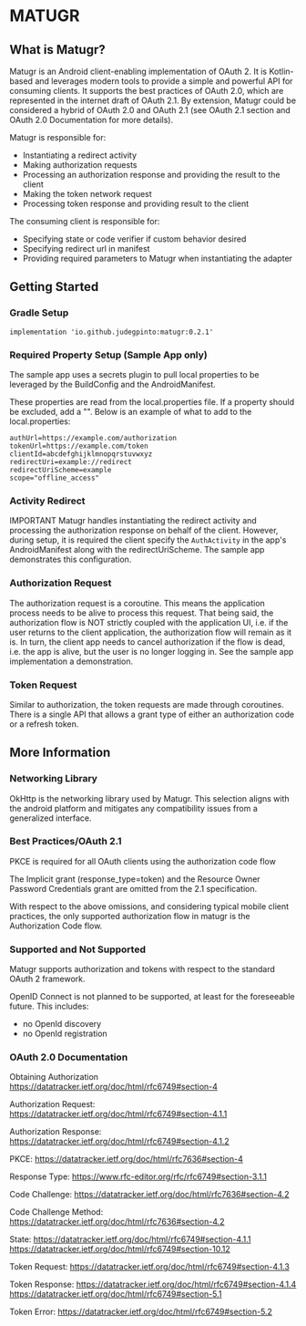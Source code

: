 # MATUGR

## What is Matugr?
Matugr is an Android client-enabling implementation of OAuth 2. It is Kotlin-based and 
leverages modern tools to provide a simple and powerful API for consuming clients.
It supports the best practices of OAuth 2.0, which are represented in the internet draft of OAuth 2.1. 
By extension, Matugr could be considered a hybrid of OAuth 2.0 and OAuth 2.1 (see OAuth 2.1 section and 
OAuth 2.0 Documentation for more details).

Matugr is responsible for:
- Instantiating a redirect activity
- Making authorization requests 
- Processing an authorization response and providing the result to the client
- Making the token network request
- Processing token response and providing result to the client

The consuming client is responsible for:
- Specifying state or code verifier if custom behavior desired
- Specifying redirect url in manifest
- Providing required parameters to Matugr when instantiating the adapter

## Getting Started

### Gradle Setup
```
implementation 'io.github.judegpinto:matugr:0.2.1'
```

### Required Property Setup (Sample App only)
The sample app uses a secrets plugin to pull local properties to be leveraged by the BuildConfig
and the AndroidManifest.

These properties are read from the local.properties file. 
If a property should be excluded, add a "". Below is an example of what to add to the
local.properties:
```
authUrl=https://example.com/authorization
tokenUrl=https://example.com/token
clientId=abcdefghijklmnopqrstuvwxyz
redirectUri=example://redirect
redirectUriScheme=example
scope="offline_access"
```

### Activity Redirect
IMPORTANT
Matugr handles instantiating the redirect activity and processing the authorization response on
behalf of the client. However, during setup, it is required the client specify the `AuthActivity`
in the app's AndroidManifest along with the redirectUriScheme. The sample app demonstrates this
configuration.

### Authorization Request
The authorization request is a coroutine. This means the application process needs to be alive to process this request. 
That being said, the authorization flow is NOT strictly coupled with the application UI, 
i.e. if the user returns to the client application, the authorization flow will remain as it is. 
In turn, the client app needs to cancel authorization if the flow is dead, i.e. the app is alive,
but the user is no longer logging in. See the sample app implementation a demonstration.

### Token Request
Similar to authorization, the token requests are made through coroutines. There is a single API
that allows a grant type of either an authorization code or a refresh token.

## More Information

### Networking Library
OkHttp is the networking library used by Matugr.
This selection aligns with the android platform and mitigates any compatibility issues
from a generalized interface.

### Best Practices/OAuth 2.1
PKCE is required for all OAuth clients using the authorization code flow

The Implicit grant (response_type=token) and the Resource Owner Password Credentials grant
are omitted from the 2.1 specification.

With respect to the above omissions, and considering typical mobile client practices, the only
supported authorization flow in matugr is the Authorization Code flow.

### Supported and Not Supported
Matugr supports authorization and tokens with respect to the standard OAuth 2 framework.

OpenID Connect is not planned to be supported, at least for the foreseeable future. This includes:
- no OpenId discovery
- no OpenId registration

### OAuth 2.0 Documentation
Obtaining Authorization
https://datatracker.ietf.org/doc/html/rfc6749#section-4

Authorization Request:
https://datatracker.ietf.org/doc/html/rfc6749#section-4.1.1

Authorization Response:
https://datatracker.ietf.org/doc/html/rfc6749#section-4.1.2

PKCE:
https://datatracker.ietf.org/doc/html/rfc7636#section-4

Response Type:
https://www.rfc-editor.org/rfc/rfc6749#section-3.1.1

Code Challenge:
https://datatracker.ietf.org/doc/html/rfc7636#section-4.2

Code Challenge Method:
https://datatracker.ietf.org/doc/html/rfc7636#section-4.2

State:
https://datatracker.ietf.org/doc/html/rfc6749#section-4.1.1
https://datatracker.ietf.org/doc/html/rfc6749#section-10.12

Token Request:
https://datatracker.ietf.org/doc/html/rfc6749#section-4.1.3

Token Response:
https://datatracker.ietf.org/doc/html/rfc6749#section-4.1.4
https://datatracker.ietf.org/doc/html/rfc6749#section-5.1

Token Error:
https://datatracker.ietf.org/doc/html/rfc6749#section-5.2
